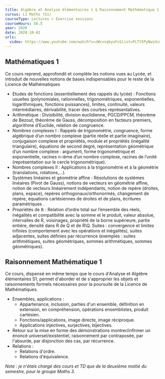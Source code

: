 ```yaml
---
title: Algèbre et Analyse élémentaires 1 & Raisonnement Mathématique 1
cursus: L1 Maths (S1)
courseType: Lectures + Exercise sessions
courseHours: 56.5
year: 2020
date: 2020-10-01
urls:
  video: https://www.youtube.com/watch?v=zWcvsqkyuFc&list=PLTt5PyNwzdimZnxXcAy-fiPCsLGPgeQ4F
---
```



## Mathématiques 1

Ce cours reprend, approfondit et complète les notions vues au Lycée, et introduit de nouvelles notions de bases indispensables pour le reste de la Licence de Mathématiques

- Etudes de fonctions (essentiellement des rappels du lycée) : Fonctions usuelles (polynomiales, rationnelles, trigonométriques, exponentielles, logarithmiques, fonctions puissances), limites, continuité, valeurs intermédiaires, dérivabilité, tracer des courbes représentatives.
- Arithmétique : Divisibilité, division euclidienne, PGCD/PPCM, théorème de Bezout, théorème de Gauss, décomposition en facteurs premiers, algorithme d’Euclide, relation de congruence.
- Nombres complexes I : Rappels de trigonométrie, congruence, forme algébrique d’un nombre complexe (partie réelle et partie imaginaire), conjugaison complexe et propriétés, module et propriétés (inégalité triangulaire), équations de second degré, représentation géométrique d’un nombre complexe : argument, forme trigonométrique et exponentielle, racines n-ième d’un nombre complexe, racines de l’unité (représentation sur le cercle trigonométrique).
- Nombres complexes II : Applications à la trigonométrie et à la géométrie (translations, rotations,...).
- Systèmes linéaires et géométrie affine : Résolutions de systèmes linéaires (Pivot de Gauss), notions de vecteurs en géométrie affine, notion de vecteurs linéairement indépendants, notion de repère (droites, plans, espace), repères orthogonaux/orthonormés, changement de repère, équations cartésiennes de droites et de plans, écritures paramétriques .
- Propriétés de $\mathbb{R}$ : Relation d’ordre total sur l’ensemble des réels, inégalités et compatibilité avec la somme et le produit, valeur absolue, intervalles de R, voisinages, propriété de la borne supérieure, partie entière, densité dans R de Q et de R\Q.
Suites : convergence et limites infinies (comportement avec les opérations et inégalités), suites adjacentes, suites définies par récurrence (exemples : suites arithmétiques, suites géométriques, sommes arithmétiques, sommes géométriques).

## Raisonnement Mathématique 1
Ce cours, dispensé en même temps que le cours d'Analyse et Algèbre élémentaires S1, permet d'aborder et de s'approprier les objets et raisonnements formels nécessaires pour la poursuite de la Licence de Mathématiques.

- Ensembles, applications :
  - Appartenance, inclusion, parties d'un ensemble, définition en extension, en compréhension, opérations ensemblistes, produit cartésien.
  - Fonctions/applications, image directe, image réciproque.
  - Applications injectives, surjectives, bijectives.
- Retour sur la mise en forme des démonstrations montrer/infirmer un énoncé universel/existentiel, raisonnement par contraposée, par l'absurde, par disjonction des cas, par récurrence.
- Relations :
  - Relations d'ordre.
  - Relations d'équivalence.

*Note : je n'étais chargé des cours et TD que de la deuxième moitié du semestre, pour le groupe Maths 3.*
